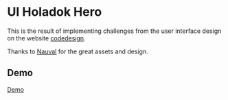 # UI Holadok Hero

This is the result of implementing challenges from the user interface design on the website [codedesign](https://codedesign.dev/).

Thanks to [Nauval](https://www.figma.com/@mhd) for the great assets and design.

## Demo

[Demo](https://beautiful-smakager-187ee2.netlify.app/)
